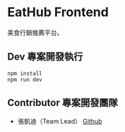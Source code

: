# EatHub Frontend

美食行銷推薦平台。

## Dev 專案開發執行

```
npm install
npm run dev
```

## Contributor 專案開發團隊

- 張凱迪（Team Lead） [Github](https://github.com/kdchang)
